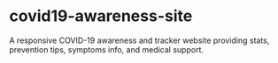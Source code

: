 # covid19-awareness-site
A responsive COVID-19 awareness and tracker website providing stats, prevention tips, symptoms info, and medical support.
